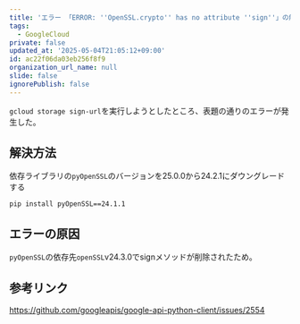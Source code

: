 ```yaml
---
title: 'エラー 「ERROR: ''OpenSSL.crypto'' has no attribute ''sign''」の解決'
tags:
  - GoogleCloud
private: false
updated_at: '2025-05-04T21:05:12+09:00'
id: ac22f06da03eb256f8f9
organization_url_name: null
slide: false
ignorePublish: false
---
```

`gcloud storage sign-url`を実行しようとしたところ、表題の通りのエラーが発生した。

## 解決方法

依存ライブラリの`pyOpenSSL`のバージョンを25.0.0から24.2.1にダウングレードする

`pip install pyOpenSSL==24.1.1`

## エラーの原因

`pyOpenSSL`の依存先`openSSL`v24.3.0でsignメソッドが削除されたため。

## 参考リンク

https://github.com/googleapis/google-api-python-client/issues/2554
